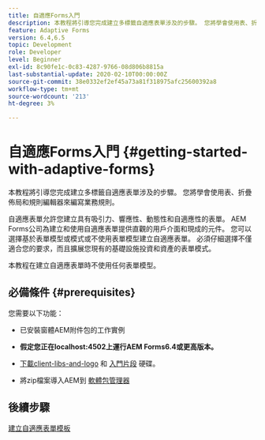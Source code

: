 ```yaml
---
title: 自適應Forms入門
description: 本教程將引導您完成建立多標籤自適應表單涉及的步驟。 您將學會使用表、折疊佈局和規則編輯器來編寫業務規則。
feature: Adaptive Forms
version: 6.4,6.5
topic: Development
role: Developer
level: Beginner
exl-id: 8c90fe1c-0c83-4287-9766-08d806b8815a
last-substantial-update: 2020-02-10T00:00:00Z
source-git-commit: 38e0332ef2ef45a73a81f318975afc25600392a8
workflow-type: tm+mt
source-wordcount: '213'
ht-degree: 3%

---
```


# 自適應Forms入門 {#getting-started-with-adaptive-forms}

本教程將引導您完成建立多標籤自適應表單涉及的步驟。 您將學會使用表、折疊佈局和規則編輯器來編寫業務規則。

自適應表單允許您建立具有吸引力、響應性、動態性和自適應性的表單。 AEM Forms公司為建立和使用自適應表單提供直觀的用戶介面和現成的元件。 您可以選擇基於表單模型或模式或不使用表單模型建立自適應表單。 必須仔細選擇不僅適合您的要求，而且擴展您現有的基礎設施投資和資產的表單模式。

本教程在建立自適應表單時不使用任何表單模型。

## 必備條件 {#prerequisites}

您需要以下功能：

* 已安裝窗體AEM附件包的工作實例

* **假定您正在localhost:4502上運行AEM Forms6.4或更高版本。**

* [下載client-libs-and-logo](assets/client-libs-and-logo.zip) 和 [入門片段](assets/getting-started-fragment.zip) 硬碟。

* 將zip檔案導入AEM到 [軟體包管理器 ](http://localhost:4502/crx/packmgr/index.jsp)

## 後續步驟

[建立自適應表單模板](./create-adaptive-form-template.md)
